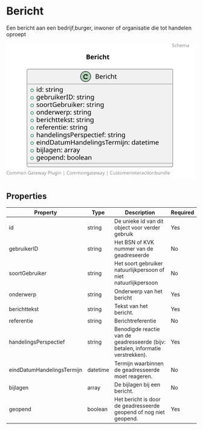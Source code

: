 # Bericht

Een bericht aan een bedrijf,burger, inwoner of organisatie die tot handelen oproept

![Class Diagram](https://github.com/CommonGateway/CustomerInteractionBundle/blob/klanten/docs/schema/klant.bericht.svg)

## Properties

| Property | Type | Description | Required |
|----------|------|-------------|----------|
| id | string | De unieke id van dit object voor verder gebruik | Yes |
| gebruikerID | string | Het BSN of KVK nummer van de geadreseerde | No |
| soortGebruiker | string | Het soort gebruiker natuurlijkpersoon of niet natuurlijkpersoon | No |
| onderwerp | string | Onderwerp van het bericht | Yes |
| berichttekst | string | Tekst van het bericht. | Yes |
| referentie | string | Berichtreferentie | No |
| handelingsPerspectief | string | Benodigde reactie van de geadresseerde (bijv: betalen, informatie verstrekken). | Yes |
| eindDatumHandelingsTermijn | datetime | Termijn waarbinnen de geadresseerde moet reageren. | No |
| bijlagen | array | De bijlagen bij een bericht. | No |
| geopend | boolean | Het bericht is door de geadresseerde geopend of nog niet geopend. | Yes |

